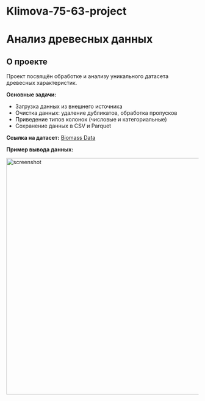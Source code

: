 # Klimova-75-63-project
# Анализ древесных данных

## О проекте
Проект посвящён обработке и анализу уникального датасета древесных характеристик.  

**Основные задачи:**
- Загрузка данных из внешнего источника  
- Очистка данных: удаление дубликатов, обработка пропусков  
- Приведение типов колонок (числовые и категориальные)  
- Сохранение данных в CSV и Parquet  


**Ссылка на датасет:** [Biomass Data](https://drive.google.com/drive/folders/1TOftr_GOVv2wXgeg4S5GTd46YWDHC2Ls?usp=drive_link) 

**Пример вывода данных:**

<img width="795" height="620" alt="screenshot" src="https://github.com/user-attachments/assets/345ff719-20e7-4dff-99b9-a32712106360" />
